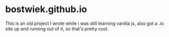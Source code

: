 # bostwiek.github.io

This is an old project I wrote while i was still learning vanilla js, also got a .io site up and running out of it, so that's pretty cool.
